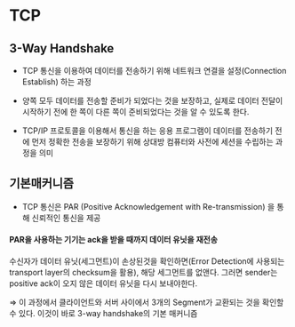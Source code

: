 # TCP 

## 3-Way Handshake

- TCP 통신을 이용하여 데이터를 전송하기 위해 네트워크 연결을 설정(Connection Establish) 하는 과정

- 양쪽 모두 데이터를 전송할 준비가 되었다는 것을 보장하고, 실제로 데이터 전달이 시작하기 전에 한 쪽이 다른 쪽이 준비되었다는 것을 알 수 있도록 한다.
- TCP/IP 프로토콜을 이용해서 통신을 하는 응용 프로그램이 데이터를 전송하기 전에 먼저 정확한 전송을 보장하기 위해 상대방 컴퓨터와 사전에 세션을 수립하는 과정을 의미

## 기본매커니즘
- TCP 통신은 PAR (Positive Acknowledgement with Re-transmission) 을 통해 신뢰적인 통신을 제공

#### PAR을 사용하는 기기는 ack을 받을 때까지 데이터 유닛을 재전송

수신자가 데이터 유닛(세그먼트)이 손상된것을 확인하면(Error Detection에 사용되는 transport layer의 checksum을 활용), 해당 세그먼트를 없앤다. 그러면 sender는 positive ack이 오지 않은 데이터 유닛을 다시 보내야한다.

⇒ 이 과정에서 클라이언트와 서버 사이에서 3개의 Segment가 교환되는 것을 확인할 수 있다. 이것이 바로 3-way handshake의 기본 매커니즘


